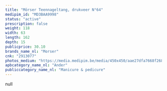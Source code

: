 ```yaml
---
title: "Mörser Teennageltang, drukveer N°64"
medipim_id: "MD3BAA9998"
status: "active"
prescription: false
weight: 118
width: 63
length: 162
depth: 15
publicprice: 30.10
brands_name_nl: "Morser"
cnk: "2913077"
photos_medium: "https://media.medipim.be/media/450x450/aae27dfa7668f268b545ce2a86606df9e2ec4497.jpg"
apbcategory_name_nl: "Ander"
publiccategory_name_nl: "Manicure & pedicure"
---
```

null
